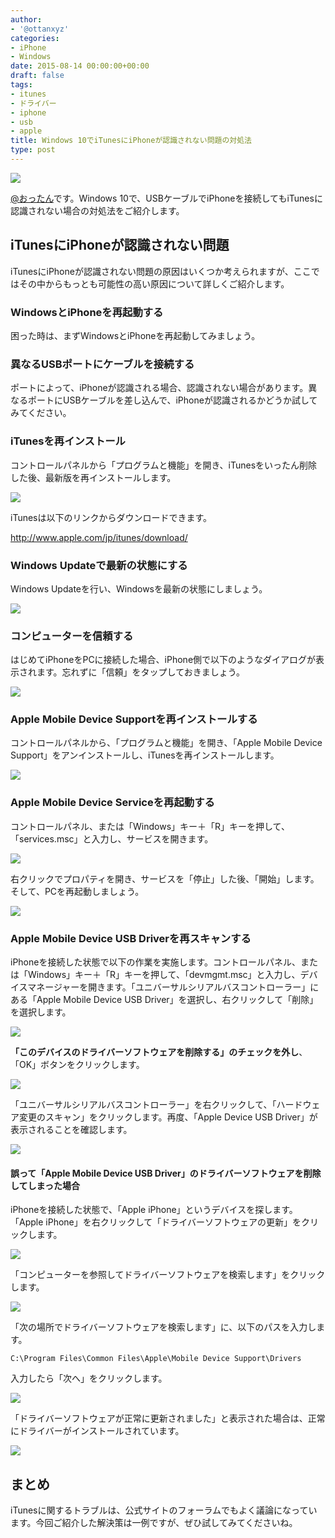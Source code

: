 ```yaml
---
author:
- '@ottanxyz'
categories:
- iPhone
- Windows
date: 2015-08-14 00:00:00+00:00
draft: false
tags:
- itunes
- ドライバー
- iphone
- usb
- apple
title: Windows 10でiTunesにiPhoneが認識されない問題の対処法
type: post
---
```


![](150813-55cca0dada559.png)

[@おったん](https://twitter.com/ottanxyz)です。Windows 10で、USBケーブルでiPhoneを接続してもiTunesに認識されない場合の対処法をご紹介します。

## iTunesにiPhoneが認識されない問題

iTunesにiPhoneが認識されない問題の原因はいくつか考えられますが、ここではその中からもっとも可能性の高い原因について詳しくご紹介します。

### WindowsとiPhoneを再起動する

困った時は、まずWindowsとiPhoneを再起動してみましょう。

### 異なるUSBポートにケーブルを接続する

ポートによって、iPhoneが認識される場合、認識されない場合があります。異なるポートにUSBケーブルを差し込んで、iPhoneが認識されるかどうか試してみてください。

### iTunesを再インストール

コントロールパネルから「プログラムと機能」を開き、iTunesをいったん削除した後、最新版を再インストールします。

![](150813-55cca0de49924.png)

iTunesは以下のリンクからダウンロードできます。

<http://www.apple.com/jp/itunes/download/>

### Windows Updateで最新の状態にする

Windows Updateを行い、Windowsを最新の状態にしましょう。

![](150813-55cca0dc7e4d2.png)

### コンピューターを信頼する

はじめてiPhoneをPCに接続した場合、iPhone側で以下のようなダイアログが表示されます。忘れずに「信頼」をタップしておきましょう。

![](150813-55cca3b22b96c.png)

### Apple Mobile Device Supportを再インストールする

コントロールパネルから、「プログラムと機能」を開き、「Apple Mobile Device Support」をアンインストールし、iTunesを再インストールします。

![](150813-55cca0dfcb36e.png)

### Apple Mobile Device Serviceを再起動する

コントロールパネル、または「Windows」キー＋「R」キーを押して、「services.msc」と入力し、サービスを開きます。

![](150813-55cca0e1b9a42.png)

右クリックでプロパティを開き、サービスを「停止」した後、「開始」します。そして、PCを再起動しましょう。

![](150813-55cca0e391daa.png)

### Apple Mobile Device USB Driverを再スキャンする

iPhoneを接続した状態で以下の作業を実施します。コントロールパネル、または「Windows」キー＋「R」キーを押して、「devmgmt.msc」と入力し、デバイスマネージャーを開きます。「ユニバーサルシリアルバスコントローラー」にある「Apple Mobile Device USB Driver」を選択し、右クリックして「削除」を選択します。

![](150813-55cca0e53265e.png)

**「このデバイスのドライバーソフトウェアを削除する」のチェックを外し**、「OK」ボタンをクリックします。

![](150813-55cca0e94b8f0.png)

「ユニバーサルシリアルバスコントローラー」を右クリックして、「ハードウェア変更のスキャン」をクリックします。再度、「Apple Device USB Driver」が表示されることを確認します。

![](150813-55cca0e7539c1.png)

#### 誤って「Apple Mobile Device USB Driver」のドライバーソフトウェアを削除してしまった場合

iPhoneを接続した状態で、「Apple iPhone」というデバイスを探します。「Apple iPhone」を右クリックして「ドライバーソフトウェアの更新」をクリックします。

![](150814-55cdc381dd4e4.png)

「コンピューターを参照してドライバーソフトウェアを検索します」をクリックします。

![](150814-55cdc384341f3.png)

「次の場所でドライバーソフトウェアを検索します」に、以下のパスを入力します。

    C:\Program Files\Common Files\Apple\Mobile Device Support\Drivers

入力したら「次へ」をクリックします。

![](150814-55cdc385a911c.png)

「ドライバーソフトウェアが正常に更新されました」と表示された場合は、正常にドライバーがインストールされています。

![](150814-55cdc387472e0.png)

## まとめ

iTunesに関するトラブルは、公式サイトのフォーラムでもよく議論になっています。今回ご紹介した解決策は一例ですが、ぜひ試してみてくださいね。
